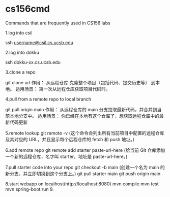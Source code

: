 # cs156cmd
Commands that are frequently used in CS156 labs

1.log into csil	

ssh username@csil.cs.ucsb.edu

2.log into dokku

ssh dokku-xx.cs.ucsb.edu

3.clone a repo

git clone url  作用： 从远程仓库 克隆整个项目（包括代码、提交历史等） 到本地。
适用场景： 第一次从远程仓库获取项目代码时。

4.pull from a remote repo to local branch

git pull origin main  作用： 从远程仓库的 main 分支拉取最新代码，并合并到当前本地分支中。
适用场景： 你已经在本地有这个仓库了，想获取远程仓库中的最新代码更新

5.remote lookup
git remote -v
(这个命令会列出所有当前项目中配置的远程仓库及其对应的 URL，并且显示每个远程仓库的 fetch 和 push 地址。)

6.add remote repo
git remote add starter paste-url-here
(给当前 Git 仓库添加一个新的远程仓库，名字叫 starter，地址是 paste-url-here。)

7.pull starter code into your repo
git checkout -b main   (创建一个名为 main 的新分支，并立即切换到这个分支上。)
git pull starter main
git push origin main

8.start webapp on localhost(http://localhost:8080)
mvn compile
mvn test
mvn spring-boot:run
9.
